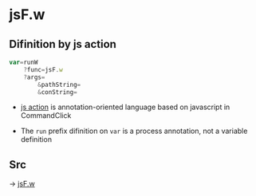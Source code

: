 # jsF.w

## Difinition by js action

```js.js
var=runW
	?func=jsF.w
	?args=
		&pathString=
		&conString=
```

- [js action](#) is annotation-oriented language based on javascript in CommandClick

- The `run` prefix difinition on `var` is a process annotation, not a variable definition

## Src

-> [jsF.w](https://github.com/puutaro/CommandClick/blob/master/app/src/main/java/com/puutaro/commandclick/fragment_lib/terminal_fragment/js_interface/file/JsF.kt#L19)


